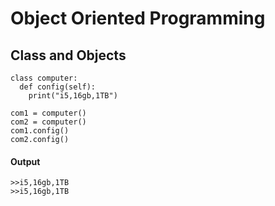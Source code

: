 # Object Oriented Programming
## Class and Objects
```
class computer:
  def config(self):
    print("i5,16gb,1TB")
    
com1 = computer()
com2 = computer()
com1.config()
com2.config()

```
#### Output
```
>>i5,16gb,1TB
>>i5,16gb,1TB
```
